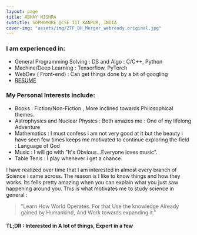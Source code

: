 ```yaml
---
layout: page
title: ABHAY MISHRA
subtitle: SOPHOMORE @CSE IIT KANPUR, INDIA
cover-img: "assets/img/ZTF_BH_Merger_webready.original.jpg"
---
```

### I am experienced in:

- General Programming Solving : DS and Algo : C/C++, Python
- Machine/Deep Learning : Tensorflow, PyTorch
- WebDev ( Front-end) : Can get things done by a bit of googling
- <a href="../190017_AbhayMishra_resume.pdf" target="_blank">RESUME</a>

### My Personal Interests include:
- Books : Fiction/Non-Fiction , More inclined towards Philosophical themes.
- Astrophysics and Nuclear Physics : Both amazes me : One of my lifelong Adventure
- Mathematics : I must confess i am not very good at it but the beauty i have seen few times keeps me motivated to continue exploring the field : Language of God
- Music : I will go with "It's Obvious...Everyone loves music".
- Table Tenis : I play whenever i get a chance.


I have realized over time that I am interested in almost every branch of Science i came across. The reason is I like to know things and how they works.
Its fells pretty amazing when you can explain what you just saw happening around you. This is what motivates me to study science in general :
> "Learn How World Operates. For that Use the knowledge Already gained by Humankind, And Work towards expanding it."

#### TL;DR : Interested in A lot of things, Expert in a few